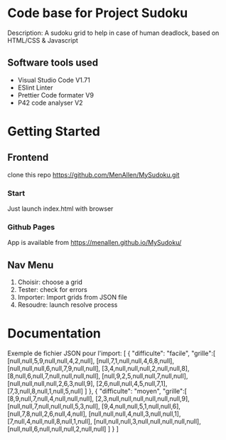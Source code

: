 # Code base for Project Sudoku
Description: A sudoku grid to help in case of human deadlock, based on HTML/CSS & Javascript

## Software tools used
 - Visual Studio Code V1.71
 - ESlint Linter
 - Prettier Code formater V9
 - P42 code analyser V2

# Getting Started

## Frontend
clone this repo https://github.com/MenAllen/MySudoku.git
### Start
Just launch index.html with browser
### Github Pages
App is available from https://menallen.github.io/MySudoku/

## Nav Menu
1) Choisir: choose a grid
2) Tester: check for errors
3) Importer: Import grids from JSON file
4) Resoudre: launch resolve process

# Documentation
Exemple de fichier JSON pour l'import:
[
  {
    "difficulte": "facile",
    "grille":[
      [null,null,5,9,null,null,4,2,null],
      [null,7,1,null,null,4,6,8,null],
      [null,null,null,6,null,7,9,null,null],
      [3,4,null,null,null,2,null,null,8],
      [8,null,6,null,7,null,null,null,null],
      [null,9,2,5,null,null,7,null,null],
      [null,null,null,null,2,6,3,null,9],
      [2,6,null,null,4,5,null,7,1],
      [7,3,null,8,null,1,null,5,null]
    ]
  },
  {
    "difficulte": "moyen",
    "grille":[
      [8,9,null,7,null,4,null,null,null],
      [2,3,null,null,null,null,null,null,9],
      [null,null,7,null,null,null,5,3,null],
      [9,4,null,null,5,1,null,null,6],
      [null,7,8,null,2,6,null,4,null],
      [null,null,null,4,null,3,null,null,1],
      [7,null,4,null,null,8,null,1,null],
      [null,null,null,3,null,null,null,null,null],
      [null,null,6,null,null,null,2,null,null]
    ]
  }
  ]


